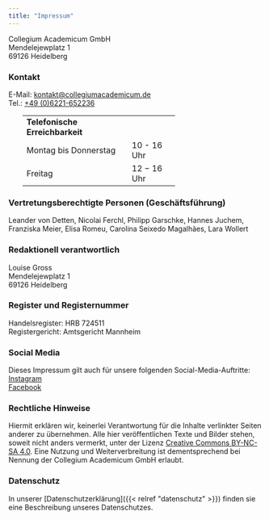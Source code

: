 ```yaml
---
title: "Impressum"
---
```


Collegium Academicum GmbH \
Mendelejewplatz 1 \
69126 Heidelberg

### Kontakt
E-Mail: <a href="mailto:kontakt@collegiumacademicum.de">kontakt@collegiumacademicum.de</a> <br>
Tel.: <a href="tel:+4906221652236">+49 (0)6221-652236</a>
<div style="width:60%; margin-left:5.5%; margin-bottom:0px; margin-top:0px">
  <!--<div class="column" style="text-align:left; padding-top:0px; padding-bottom:0px">-->

  <table>
  <tr>
    <td><b>Telefonische Erreichbarkeit</b></td>
    <td></td>
  </tr>
  <tr>
    <td>Montag bis Donnerstag</td>
    <td>10 - 16 Uhr</td>
  </tr>
  <tr>
    <td>Freitag</td>
    <td>12 − 16 Uhr</td>
  </tr>
  </table>
</div>

### Vertretungsberechtigte Personen (Geschäftsführung)
Leander von Detten, Nicolai Ferchl, Philipp Garschke, Hannes Juchem, Franziska Meier, Elisa Romeu, Carolina Seixedo Magalhães, Lara Wollert

### Redaktionell verantwortlich
Louise Gross \
Mendelejewplatz 1 \
69126 Heidelberg

### Register und Registernummer
Handelsregister: HRB 724511 \
Registergericht: Amtsgericht Mannheim

### Social Media
Dieses Impressum gilt auch für unsere folgenden Social-Media-Auftritte: \
[Instagram](https://www.instagram.com/collegiumacademicum/) \
[Facebook](https://www.facebook.com/CollegiumAcademicum/)

### Rechtliche Hinweise
Hiermit erklären wir, keinerlei Verantwortung für die Inhalte verlinkter Seiten anderer zu übernehmen. Alle hier veröffentlichen Texte und Bilder stehen, soweit nicht anders vermerkt, unter der Lizenz [Creative Commons BY-NC-SA 4.0](http://creativecommons.org/licenses/by-nc-sa/4.0/). Eine Nutzung und Weiterverbreitung ist dementsprechend bei Nennung der Collegium Academicum GmbH erlaubt.

### Datenschutz
In unserer [Datenschutzerklärung]({{< relref "datenschutz" >}}) finden sie eine Beschreibung unseres Datenschutzes.
